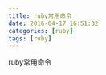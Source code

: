 ```yaml
---
title: ruby常用命令
date: 2016-04-17 16:51:32
categories: [ruby]
tags: [ruby]
---
```

ruby常用命令
<!-- more -->





<!--<img src="/images/6.png" width="800" height="263" />-->
<!--<font color=#FF6666></font>-->
